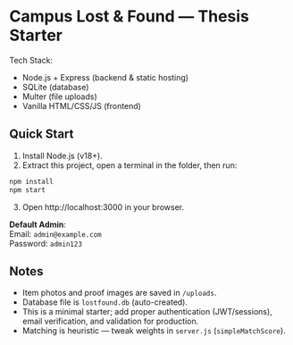 # Campus Lost & Found — Thesis Starter

Tech Stack:
- Node.js + Express (backend & static hosting)
- SQLite (database)
- Multer (file uploads)
- Vanilla HTML/CSS/JS (frontend)

## Quick Start

1) Install Node.js (v18+).  
2) Extract this project, open a terminal in the folder, then run:
```bash
npm install
npm start
```
3) Open http://localhost:3000 in your browser.

**Default Admin**:  
Email: `admin@example.com`  
Password: `admin123`

## Notes
- Item photos and proof images are saved in `/uploads`.
- Database file is `lostfound.db` (auto-created).
- This is a minimal starter; add proper authentication (JWT/sessions), email verification, and validation for production.
- Matching is heuristic — tweak weights in `server.js` (`simpleMatchScore`).
